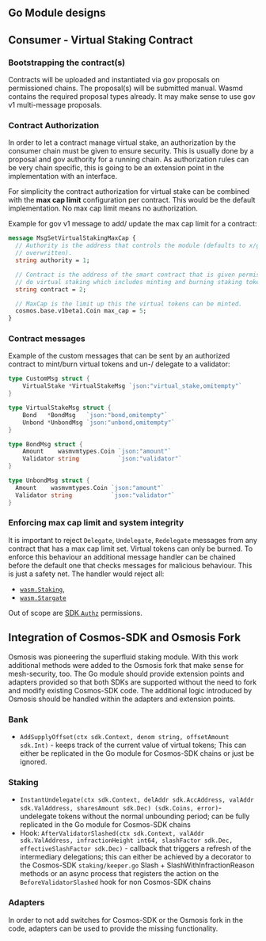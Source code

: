 ## Go Module designs

## Consumer - Virtual Staking Contract

### Bootstrapping the contract(s)
Contracts will be uploaded and instantiated via gov proposals on permissioned chains. The proposal(s) will be submitted manual.
Wasmd contains the required proposal types already. It may make sense to use gov v1 multi-message proposals. 

### Contract Authorization
In order to let a contract manage virtual stake, an authorization by the consumer chain must be given to ensure security.
This is usually done by a proposal and gov authority for a running chain.
As authorization rules can be very chain specific, this is going to be an extension point in the implementation with an interface.

For simplicity the contract authorization for virtual stake can be combined with the **max cap limit** configuration per contract.
This would be the default implementation. No max cap limit means no authorization.

Example for gov v1 message to add/ update the max cap limit for a contract:

```protobuf
message MsgSetVirtualStakingMaxCap {
  // Authority is the address that controls the module (defaults to x/gov unless
  // overwritten).
  string authority = 1;

  // Contract is the address of the smart contract that is given permission
  // do virtual staking which includes minting and burning staking tokens.
  string contract = 2;

  // MaxCap is the limit up this the virtual tokens can be minted.
  cosmos.base.v1beta1.Coin max_cap = 5;
}
```

### Contract messages
Example of the custom messages that can be sent by an authorized contract to mint/burn virtual tokens and un-/ delegate to a validator:   
```go
type CustomMsg struct {
	VirtualStake *VirtualStakeMsg `json:"virtual_stake,omitempty"`
}

type VirtualStakeMsg struct {
	Bond   *BondMsg   `json:"bond,omitempty"`
	Unbond *UnbondMsg `json:"unbond,omitempty"`
}

type BondMsg struct {
	Amount    wasmvmtypes.Coin `json:"amount"`
	Validator string           `json:"validator"`
}

type UnbondMsg struct {
  Amount    wasmvmtypes.Coin `json:"amount"`
  Validator string           `json:"validator"`
}
```

### Enforcing max cap limit and system integrity
It is important to reject `Delegate`, `Undelegate`, `Redelegate` messages from any contract that has a max cap limit set. 
Virtual tokens can only be burned. To enforce this behaviour an additional message handler can be chained before the default one that
checks messages for malicious behaviour. This is just a safety net.
The handler would reject all:
* [`wasm.Staking`](https://github.com/CosmWasm/wasmvm/blob/v1.2.3/types/msg.go#L226),
* [`wasm.Stargate`](https://github.com/CosmWasm/wasmvm/blob/v1.2.3/types/msg.go#L269)

Out of scope are [SDK `Authz`](https://github.com/cosmos/cosmos-sdk/tree/main/x/authz) permissions.


## Integration of Cosmos-SDK and Osmosis Fork
Osmosis was pioneering the superfluid staking module. With this work additional methods were added to the Osmosis fork that make sense for mesh-security, too.
The Go module should provide extension points and adapters provided so that both SDKs are supported without the need to fork and modify existing Cosmos-SDK code.
The additional logic introduced by Osmosis should be handled within the adapters and extension points.

### Bank
-	`AddSupplyOffset(ctx sdk.Context, denom string, offsetAmount sdk.Int)` - keeps track of the current value of virtual tokens; This can either be replicated
  in the Go module for Cosmos-SDK chains or just be ignored. 

### Staking
- `InstantUndelegate(ctx sdk.Context, delAddr sdk.AccAddress, valAddr sdk.ValAddress, sharesAmount sdk.Dec) (sdk.Coins, error)`- undelegate tokens 
   without the normal unbounding period; can be fully replicated in the Go module for Cosmos-SDK chains 
- Hook: `AfterValidatorSlashed(ctx sdk.Context, valAddr sdk.ValAddress, infractionHeight int64, slashFactor sdk.Dec, effectiveSlashFactor sdk.Dec)` - callback that
  triggers a refresh of the intermediary delegations; this can either be achieved by a decorator to the Cosmos-SDK `staking/keeper.go`  Slash + SlashWithInfractionReason methods or
  an async process that registers the action on the `BeforeValidatorSlashed` hook for non Cosmos-SDK chains

### Adapters
In order to not add switches for Cosmos-SDK or the Osmosis fork in the code, adapters can be used to provide the missing functionality.
